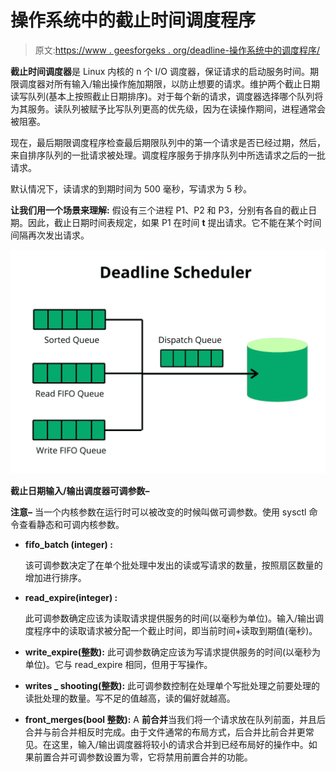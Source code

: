 # 操作系统中的截止时间调度程序

> 原文:[https://www . geesforgeks . org/deadline-操作系统中的调度程序/](https://www.geeksforgeeks.org/deadline-scheduler-in-operating-system/)

**截止时间调度器**是 Linux 内核的 n 个 I/O 调度器，保证请求的启动服务时间。期限调度器对所有输入/输出操作施加期限，以防止想要的请求。维护两个截止日期读写队列(基本上按照截止日期排序)。对于每个新的请求，调度器选择哪个队列将为其服务。读队列被赋予比写队列更高的优先级，因为在读操作期间，进程通常会被阻塞。

现在，最后期限调度程序检查最后期限队列中的第一个请求是否已经过期，然后，来自排序队列的一批请求被处理。调度程序服务于排序队列中所选请求之后的一批请求。

默认情况下，读请求的到期时间为 500 毫秒，写请求为 5 秒。

**让我们用一个场景来理解:**
假设有三个进程 P1、P2 和 P3，分别有各自的截止日期。因此，截止日期时间表规定，如果 P1 在时间 **t** 提出请求。它不能在某个时间间隔再次发出请求。

![](img/c2630d5c056002120178fabf2eb8338a.png)

**截止日期输入/输出调度器可调参数–**

**注意–**
当一个内核参数在运行时可以被改变的时候叫做可调参数。使用 sysctl 命令查看静态和可调内核参数。

*   **fifo_batch (integer) :**

    该可调参数决定了在单个批处理中发出的读或写请求的数量，按照扇区数量的增加进行排序。

*   **read_expire(integer) :**

    此可调参数确定应该为读取请求提供服务的时间(以毫秒为单位)。输入/输出调度程序中的读取请求被分配一个截止时间，即当前时间+读取到期值(毫秒)。

*   **write_expire(整数):**
    此可调参数确定应该为写请求提供服务的时间(以毫秒为单位)。它与 read_expire 相同，但用于写操作。
*   **writes _ shooting(整数):**
    此可调参数控制在处理单个写批处理之前要处理的读批处理的数量。写不足的值越高，读的偏好就越高。
*   **front_merges(bool 整数):**
    A **前合并**当我们将一个请求放在队列前面，并且后合并与前合并相反时完成。由于文件通常的布局方式，后合并比前合并更常见。在这里，输入/输出调度器将较小的请求合并到已经布局好的操作中。如果前置合并可调参数设置为零，它将禁用前置合并的功能。